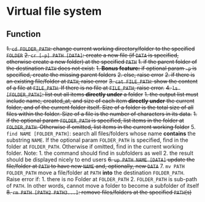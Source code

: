 # Virtual file system

## Function

~~1. `cd FOLDER_PATH`: change current working directory/folder to the specified `FOLDER`~~
~~2. `cr [-p] PATH [DATA]`: create a new file (if `DATA` is specified, otherwise create a new folder) at the specified `PATH`~~
   ~~1. if the parent folder of the destination `PATH` does not exist:~~
      ~~1. **Bonus feature:** if optional param `-p` is specified, create the missing parent folders~~
        ~~2. else, raise error~~
    ~~2. if there is an existing file/folder at `PATH`, raise error~~
~~3. `cat FILE_PATH`: show the content of a file at `FILE_PATH`. If there is no file at `FILE_PATH`, raise error.~~
~~4. `ls [FOLDER_PATH]`: list out all items **directly under** a folder~~
    ~~1. the output list must include name, created_at, and size of each item **directly under** the current folder, and of the current folder itself. Size of a folder is the total size of all files within the folder. Size of a file is the number of characters in its data.~~
        ~~1. if the optional param `FOLDER_PATH` is specified, list items in the folder at `FOLDER_PATH`. Otherwise if omitted, list items in the current working folder~~
5. `find NAME [FOLDER_PATH]`: search all files/folders whose name **contains** the substring `NAME`. If the optional param `FOLDER_PATH` is specified, find in the folder at `FOLDER_PATH`. Otherwise if omitted, find in the current working folder. Note:
    1. the command should find in subfolders as well
    2. the result should be displayed nicely to end users
~~6. `up PATH NAME [DATA]` update the file/folder at `PATH` to have new `NAME` and, optionally, new `DATA`~~
7. `mv PATH FOLDER_PATH` move a file/folder at `PATH` **into** the destination `FOLDER_PATH`. Raise error if:
    1. there is no Folder at `FOLDER_PATH`
    2. `FOLDER_PATH` is sub-path of `PATH`. In other words, cannot move a folder to become a subfolder of itself
~~8. `rm PATH [PATH2 PATH3...]`: remove files/folders at the specified `PATH`(s)~~

